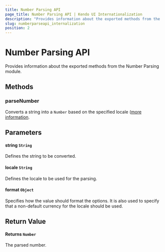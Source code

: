 ```yaml
---
title: Number Parsing API
page_title: Number Parsing API | Kendo UI Internationalization
description: "Provides information about the exported methods from the Kendo UI Internationalization Number Parsing module."
slug: numberparseapi_internalization
position: 2
---
```


# Number Parsing API

Provides information about the exported methods from the Number Parsing module.

## Methods

### parseNumber

Converts a string into a `Number` based on the specified locale ([more information](https://github.com/telerik/kendo-intl/blob/master/docs/num-parsing/index.md).

## Parameters

#### string `String`

Defines the string to be converted.

#### locale `String`

Defines the locale to be used for the parsing.

#### format `Object`

Specifies how the value should format the options. It is also used to specify that a non-default currency for the locale should be used.

## Return Value

#### Returns `Number`

The parsed number.
